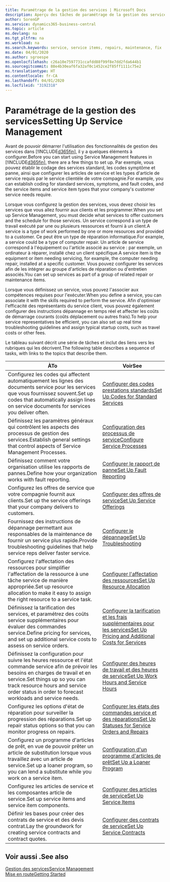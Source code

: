 ```yaml
---
title: Paramétrage de la gestion des services | Microsoft Docs
description: Aperçu des tâches de paramétrage de la gestion des services en fonction de la manière dont vos partenaires gère leurs services.
author: SorenGP
ms.service: dynamics365-business-central
ms.topic: article
ms.devlang: na
ms.tgt_pltfrm: na
ms.workload: na
ms.search.keywords: service, service items, repairs, maintenance, fix
ms.date: 04/01/2020
ms.author: sgroespe
ms.openlocfilehash: c26a10e7597731ccafdd88f99f8e7dd2fda644b1
ms.sourcegitcommit: 88e4b30eaf6fa32af0c1452ce2f85ff1111c75e2
ms.translationtype: HT
ms.contentlocale: fr-CA
ms.lasthandoff: 04/01/2020
ms.locfileid: "3192318"
---
```

# <a name="setting-up-service-management"></a><span data-ttu-id="a5b14-103">Paramétrage de la gestion des services</span><span class="sxs-lookup"><span data-stu-id="a5b14-103">Setting Up Service Management</span></span>
<span data-ttu-id="a5b14-104">Avant de pouvoir démarrer l'utilisation des fonctionnalités de gestion des services dans [!INCLUDE[d365fin](includes/d365fin_md.md)], il y a quelques éléments à configurer.</span><span class="sxs-lookup"><span data-stu-id="a5b14-104">Before you can start using Service Management features in [!INCLUDE[d365fin](includes/d365fin_md.md)], there are a few things to set up.</span></span> <span data-ttu-id="a5b14-105">Par exemple, vous pouvez établir le codage des services standard, les codes symptôme et panne, ainsi que configurer les articles de service et les types d'article de service requis par le service clientèle de votre compagnie.</span><span class="sxs-lookup"><span data-stu-id="a5b14-105">For example, you can establish coding for standard services, symptoms, and fault codes, and the service items and service item types that your company's customer service needs require.</span></span>  

<span data-ttu-id="a5b14-106">Lorsque vous configurez la gestion des services, vous devez choisir les services que vous allez fournir aux clients et les programmer.</span><span class="sxs-lookup"><span data-stu-id="a5b14-106">When you set up Service Management, you must decide what services to offer customers and the schedule for those services.</span></span> <span data-ttu-id="a5b14-107">Un service correspond à un type de travail exécuté par une ou plusieurs ressources et fourni à un client.</span><span class="sxs-lookup"><span data-stu-id="a5b14-107">A service is a type of work performed by one or more resources and provided to a customer.</span></span> <span data-ttu-id="a5b14-108">Ce peut être un type de réparation informatique.</span><span class="sxs-lookup"><span data-stu-id="a5b14-108">For example, a service could be a type of computer repair.</span></span> <span data-ttu-id="a5b14-109">Un article de service correspond à l'équipement ou l'article associé au service : par exemple, un ordinateur à réparer, installé chez un client spécifique.</span><span class="sxs-lookup"><span data-stu-id="a5b14-109">A service item is the equipment or item needing servicing, for example, the computer needing repair, installed at a specific customer.</span></span> <span data-ttu-id="a5b14-110">Vous pouvez configurer les services afin de les intégrer au groupe d'articles de réparation ou d'entretien associés.</span><span class="sxs-lookup"><span data-stu-id="a5b14-110">You can set up services as part of a group of related repair or maintenance items.</span></span>  
  
<span data-ttu-id="a5b14-111">Lorsque vous définissez un service, vous pouvez l'associer aux compétences requises pour l'exécuter.</span><span class="sxs-lookup"><span data-stu-id="a5b14-111">When you define a service, you can associate it with the skills required to perform the service.</span></span> <span data-ttu-id="a5b14-112">Afin d'optimiser l'efficacité des représentants du service client, vous pouvez également configurer des instructions dépannage en temps réel et affecter les coûts de démarrage courants (coûts déplacement ou autres frais).</span><span class="sxs-lookup"><span data-stu-id="a5b14-112">To help your service representatives be efficient, you can also set up real time troubleshooting guidelines and assign typical startup costs, such as travel costs or other fees.</span></span>  

<span data-ttu-id="a5b14-113">Le tableau suivant décrit une série de tâches et inclut des liens vers les rubriques qui les décrivent.</span><span class="sxs-lookup"><span data-stu-id="a5b14-113">The following table describes a sequence of tasks, with links to the topics that describe them.</span></span>  
  
| <span data-ttu-id="a5b14-114">À</span><span class="sxs-lookup"><span data-stu-id="a5b14-114">To</span></span> | <span data-ttu-id="a5b14-115">Voir</span><span class="sxs-lookup"><span data-stu-id="a5b14-115">See</span></span> |
| --- | --- |
| <span data-ttu-id="a5b14-116">Configurez les codes qui affectent automatiquement les lignes des documents service pour les services que vous fournissez souvent.</span><span class="sxs-lookup"><span data-stu-id="a5b14-116">Set up codes that automatically assign lines on service documents for services you deliver often.</span></span> |[<span data-ttu-id="a5b14-117">Configurer des codes prestations standards</span><span class="sxs-lookup"><span data-stu-id="a5b14-117">Set Up Codes for Standard Services</span></span>](service-how-setup-service-coding.md)|
| <span data-ttu-id="a5b14-118">Définissez les paramètres généraux qui contrôlent les aspects des processus de gestion des services.</span><span class="sxs-lookup"><span data-stu-id="a5b14-118">Establish general settings that control aspects of Service Management Processes.</span></span>|[<span data-ttu-id="a5b14-119">Configuration des processus de service</span><span class="sxs-lookup"><span data-stu-id="a5b14-119">Configure Service Processes</span></span>](service-setup-service-processes.md)|
| <span data-ttu-id="a5b14-120">Définissez comment votre organisation utilise les rapports de pannes.</span><span class="sxs-lookup"><span data-stu-id="a5b14-120">Define how your organization works with fault reporting.</span></span> |[<span data-ttu-id="a5b14-121">Configurer le rapport de panne</span><span class="sxs-lookup"><span data-stu-id="a5b14-121">Set Up Fault Reporting</span></span>](service-how-setup-fault-reporting.md) |
| <span data-ttu-id="a5b14-122">Configurez les offres de service que votre compagnie fournit aux clients.</span><span class="sxs-lookup"><span data-stu-id="a5b14-122">Set up the service offerings that your company delivers to customers.</span></span>|[<span data-ttu-id="a5b14-123">Configurer des offres de service</span><span class="sxs-lookup"><span data-stu-id="a5b14-123">Set Up Service Offerings</span></span>](service-how-setup-service-offerings.md)|
| <span data-ttu-id="a5b14-124">Fournissez des instructions de dépannage permettant aux responsables de la maintenance de fournir un service plus rapide.</span><span class="sxs-lookup"><span data-stu-id="a5b14-124">Provide troubleshooting guidelines that help service reps deliver faster service.</span></span> |[<span data-ttu-id="a5b14-125">Configurer le dépannage</span><span class="sxs-lookup"><span data-stu-id="a5b14-125">Set Up Troubleshooting</span></span>](service-how-setup-troubleshooting.md) |
| <span data-ttu-id="a5b14-126">Configurez l'affectation des ressources pour simplifier l'affectation de la ressource à une tâche service de manière appropriée.</span><span class="sxs-lookup"><span data-stu-id="a5b14-126">Set up resource allocation to make it easy to assign the right resource to a service task.</span></span> |[<span data-ttu-id="a5b14-127">Configurer l'affectation des ressources</span><span class="sxs-lookup"><span data-stu-id="a5b14-127">Set Up Resource Allocation</span></span>](service-how-setup-resource-allocation.md) |
| <span data-ttu-id="a5b14-128">Définissez la tarification des services, et paramétrez des coûts service supplémentaires pour évaluer des commandes service.</span><span class="sxs-lookup"><span data-stu-id="a5b14-128">Define pricing for services, and set up additional service costs to assess on service orders.</span></span> |[<span data-ttu-id="a5b14-129">Configurer la tarification et les frais supplémentaires pour les services</span><span class="sxs-lookup"><span data-stu-id="a5b14-129">Set Up Pricing and Additional Costs for Services</span></span>](service-how-setup-service-costs-pricing.md)|
| <span data-ttu-id="a5b14-130">Définissez la configuration pour suivre les heures ressource et l'état commande service afin de prévoir les besoins en charges de travail et en service.</span><span class="sxs-lookup"><span data-stu-id="a5b14-130">Set things up so you can track resource hours and service order status in order to forecast workloads and service needs.</span></span>|[<span data-ttu-id="a5b14-131">Configurer des heures de travail et des heures de service</span><span class="sxs-lookup"><span data-stu-id="a5b14-131">Set Up Work Hours and Service Hours</span></span>](service-how-setup-work-service-hours.md)|
| <span data-ttu-id="a5b14-132">Configurez les options d'état de réparation pour surveiller la progression des réparations.</span><span class="sxs-lookup"><span data-stu-id="a5b14-132">Set up repair status options so that you can monitor progress on repairs.</span></span> | [<span data-ttu-id="a5b14-133">Configurer les états des commandes service et des réparations</span><span class="sxs-lookup"><span data-stu-id="a5b14-133">Set Up Statuses for Service Orders and Repairs</span></span>](service-order-repair-status.md)|
| <span data-ttu-id="a5b14-134">Configurez un programme d'articles de prêt, en vue de pouvoir prêter un article de substitution lorsque vous travaillez avec un article de service.</span><span class="sxs-lookup"><span data-stu-id="a5b14-134">Set up a loaner program, so you can lend a substitute while you work on a service item.</span></span> |[<span data-ttu-id="a5b14-135">Configuration d'un programme d'articles de prêt</span><span class="sxs-lookup"><span data-stu-id="a5b14-135">Set Up a Loaner Program</span></span>](service-how-setup-loaner-program.md) |
| <span data-ttu-id="a5b14-136">Configurez les articles de service et les composantes article de service.</span><span class="sxs-lookup"><span data-stu-id="a5b14-136">Set up service items and service item components.</span></span> |[<span data-ttu-id="a5b14-137">Configurer des articles de service</span><span class="sxs-lookup"><span data-stu-id="a5b14-137">Set Up Service Items</span></span>](service-how-setup-service-items.md) |
| <span data-ttu-id="a5b14-138">Définir les bases pour créer des contrats de service et des devis contrat.</span><span class="sxs-lookup"><span data-stu-id="a5b14-138">Lay the groundwork for creating service contracts and contract quotes.</span></span> |[<span data-ttu-id="a5b14-139">Configurer des contrats de service</span><span class="sxs-lookup"><span data-stu-id="a5b14-139">Set Up Service Contracts</span></span>](service-how-setup-service-contracts.md) |

## <a name="see-also"></a><span data-ttu-id="a5b14-140">Voir aussi .</span><span class="sxs-lookup"><span data-stu-id="a5b14-140">See also</span></span>
[<span data-ttu-id="a5b14-141">Gestion des services</span><span class="sxs-lookup"><span data-stu-id="a5b14-141">Service Management</span></span>](service-service.md)  
[<span data-ttu-id="a5b14-142">Mise en route</span><span class="sxs-lookup"><span data-stu-id="a5b14-142">Getting Started</span></span>](product-get-started.md)  
